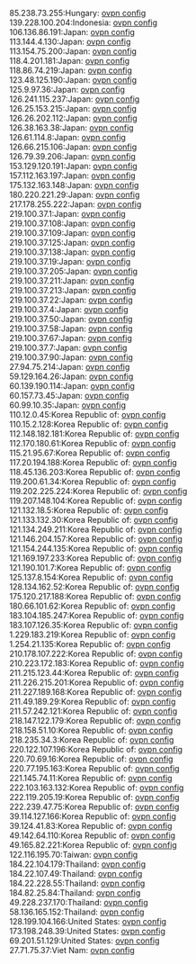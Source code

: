 85.238.73.255:Hungary: [ovpn config](vpn/85_238_73_255.ovpn)  
139.228.100.204:Indonesia: [ovpn config](vpn/139_228_100_204.ovpn)  
106.136.86.191:Japan: [ovpn config](vpn/106_136_86_191.ovpn)  
113.144.4.130:Japan: [ovpn config](vpn/113_144_4_130.ovpn)  
113.154.75.200:Japan: [ovpn config](vpn/113_154_75_200.ovpn)  
118.4.201.181:Japan: [ovpn config](vpn/118_4_201_181.ovpn)  
118.86.74.219:Japan: [ovpn config](vpn/118_86_74_219.ovpn)  
123.48.125.190:Japan: [ovpn config](vpn/123_48_125_190.ovpn)  
125.9.97.36:Japan: [ovpn config](vpn/125_9_97_36.ovpn)  
126.241.115.237:Japan: [ovpn config](vpn/126_241_115_237.ovpn)  
126.25.153.215:Japan: [ovpn config](vpn/126_25_153_215.ovpn)  
126.26.202.112:Japan: [ovpn config](vpn/126_26_202_112.ovpn)  
126.38.163.38:Japan: [ovpn config](vpn/126_38_163_38.ovpn)  
126.61.114.8:Japan: [ovpn config](vpn/126_61_114_8.ovpn)  
126.66.215.106:Japan: [ovpn config](vpn/126_66_215_106.ovpn)  
126.79.39.206:Japan: [ovpn config](vpn/126_79_39_206.ovpn)  
153.129.120.191:Japan: [ovpn config](vpn/153_129_120_191.ovpn)  
157.112.163.197:Japan: [ovpn config](vpn/157_112_163_197.ovpn)  
175.132.163.148:Japan: [ovpn config](vpn/175_132_163_148.ovpn)  
180.220.221.29:Japan: [ovpn config](vpn/180_220_221_29.ovpn)  
217.178.255.222:Japan: [ovpn config](vpn/217_178_255_222.ovpn)  
219.100.37.1:Japan: [ovpn config](vpn/219_100_37_1.ovpn)  
219.100.37.108:Japan: [ovpn config](vpn/219_100_37_108.ovpn)  
219.100.37.109:Japan: [ovpn config](vpn/219_100_37_109.ovpn)  
219.100.37.125:Japan: [ovpn config](vpn/219_100_37_125.ovpn)  
219.100.37.138:Japan: [ovpn config](vpn/219_100_37_138.ovpn)  
219.100.37.19:Japan: [ovpn config](vpn/219_100_37_19.ovpn)  
219.100.37.205:Japan: [ovpn config](vpn/219_100_37_205.ovpn)  
219.100.37.211:Japan: [ovpn config](vpn/219_100_37_211.ovpn)  
219.100.37.213:Japan: [ovpn config](vpn/219_100_37_213.ovpn)  
219.100.37.22:Japan: [ovpn config](vpn/219_100_37_22.ovpn)  
219.100.37.4:Japan: [ovpn config](vpn/219_100_37_4.ovpn)  
219.100.37.50:Japan: [ovpn config](vpn/219_100_37_50.ovpn)  
219.100.37.58:Japan: [ovpn config](vpn/219_100_37_58.ovpn)  
219.100.37.67:Japan: [ovpn config](vpn/219_100_37_67.ovpn)  
219.100.37.7:Japan: [ovpn config](vpn/219_100_37_7.ovpn)  
219.100.37.90:Japan: [ovpn config](vpn/219_100_37_90.ovpn)  
27.94.75.214:Japan: [ovpn config](vpn/27_94_75_214.ovpn)  
59.129.164.26:Japan: [ovpn config](vpn/59_129_164_26.ovpn)  
60.139.190.114:Japan: [ovpn config](vpn/60_139_190_114.ovpn)  
60.157.73.45:Japan: [ovpn config](vpn/60_157_73_45.ovpn)  
60.99.10.35:Japan: [ovpn config](vpn/60_99_10_35.ovpn)  
110.12.0.45:Korea Republic of: [ovpn config](vpn/110_12_0_45.ovpn)  
110.15.2.128:Korea Republic of: [ovpn config](vpn/110_15_2_128.ovpn)  
112.148.182.181:Korea Republic of: [ovpn config](vpn/112_148_182_181.ovpn)  
112.170.180.61:Korea Republic of: [ovpn config](vpn/112_170_180_61.ovpn)  
115.21.95.67:Korea Republic of: [ovpn config](vpn/115_21_95_67.ovpn)  
117.20.194.188:Korea Republic of: [ovpn config](vpn/117_20_194_188.ovpn)  
118.45.136.203:Korea Republic of: [ovpn config](vpn/118_45_136_203.ovpn)  
119.200.61.34:Korea Republic of: [ovpn config](vpn/119_200_61_34.ovpn)  
119.202.225.224:Korea Republic of: [ovpn config](vpn/119_202_225_224.ovpn)  
119.207.148.104:Korea Republic of: [ovpn config](vpn/119_207_148_104.ovpn)  
121.132.18.5:Korea Republic of: [ovpn config](vpn/121_132_18_5.ovpn)  
121.133.132.30:Korea Republic of: [ovpn config](vpn/121_133_132_30.ovpn)  
121.134.249.211:Korea Republic of: [ovpn config](vpn/121_134_249_211.ovpn)  
121.146.204.157:Korea Republic of: [ovpn config](vpn/121_146_204_157.ovpn)  
121.154.244.135:Korea Republic of: [ovpn config](vpn/121_154_244_135.ovpn)  
121.169.197.233:Korea Republic of: [ovpn config](vpn/121_169_197_233.ovpn)  
121.190.101.7:Korea Republic of: [ovpn config](vpn/121_190_101_7.ovpn)  
125.137.8.154:Korea Republic of: [ovpn config](vpn/125_137_8_154.ovpn)  
128.134.162.52:Korea Republic of: [ovpn config](vpn/128_134_162_52.ovpn)  
175.120.217.188:Korea Republic of: [ovpn config](vpn/175_120_217_188.ovpn)  
180.66.101.62:Korea Republic of: [ovpn config](vpn/180_66_101_62.ovpn)  
183.104.185.247:Korea Republic of: [ovpn config](vpn/183_104_185_247.ovpn)  
183.107.126.35:Korea Republic of: [ovpn config](vpn/183_107_126_35.ovpn)  
1.229.183.219:Korea Republic of: [ovpn config](vpn/1_229_183_219.ovpn)  
1.254.21.135:Korea Republic of: [ovpn config](vpn/1_254_21_135.ovpn)  
210.178.107.222:Korea Republic of: [ovpn config](vpn/210_178_107_222.ovpn)  
210.223.172.183:Korea Republic of: [ovpn config](vpn/210_223_172_183.ovpn)  
211.215.123.44:Korea Republic of: [ovpn config](vpn/211_215_123_44.ovpn)  
211.226.215.201:Korea Republic of: [ovpn config](vpn/211_226_215_201.ovpn)  
211.227.189.168:Korea Republic of: [ovpn config](vpn/211_227_189_168.ovpn)  
211.49.189.29:Korea Republic of: [ovpn config](vpn/211_49_189_29.ovpn)  
211.57.242.121:Korea Republic of: [ovpn config](vpn/211_57_242_121.ovpn)  
218.147.122.179:Korea Republic of: [ovpn config](vpn/218_147_122_179.ovpn)  
218.158.51.10:Korea Republic of: [ovpn config](vpn/218_158_51_10.ovpn)  
218.235.34.3:Korea Republic of: [ovpn config](vpn/218_235_34_3.ovpn)  
220.122.107.196:Korea Republic of: [ovpn config](vpn/220_122_107_196.ovpn)  
220.70.69.16:Korea Republic of: [ovpn config](vpn/220_70_69_16.ovpn)  
220.77.195.163:Korea Republic of: [ovpn config](vpn/220_77_195_163.ovpn)  
221.145.74.11:Korea Republic of: [ovpn config](vpn/221_145_74_11.ovpn)  
222.103.163.132:Korea Republic of: [ovpn config](vpn/222_103_163_132.ovpn)  
222.119.205.19:Korea Republic of: [ovpn config](vpn/222_119_205_19.ovpn)  
222.239.47.75:Korea Republic of: [ovpn config](vpn/222_239_47_75.ovpn)  
39.114.127.166:Korea Republic of: [ovpn config](vpn/39_114_127_166.ovpn)  
39.124.41.83:Korea Republic of: [ovpn config](vpn/39_124_41_83.ovpn)  
49.142.64.110:Korea Republic of: [ovpn config](vpn/49_142_64_110.ovpn)  
49.165.82.221:Korea Republic of: [ovpn config](vpn/49_165_82_221.ovpn)  
122.116.195.70:Taiwan: [ovpn config](vpn/122_116_195_70.ovpn)  
184.22.104.179:Thailand: [ovpn config](vpn/184_22_104_179.ovpn)  
184.22.107.49:Thailand: [ovpn config](vpn/184_22_107_49.ovpn)  
184.22.228.55:Thailand: [ovpn config](vpn/184_22_228_55.ovpn)  
184.82.25.84:Thailand: [ovpn config](vpn/184_82_25_84.ovpn)  
49.228.237.170:Thailand: [ovpn config](vpn/49_228_237_170.ovpn)  
58.136.165.152:Thailand: [ovpn config](vpn/58_136_165_152.ovpn)  
128.199.104.166:United States: [ovpn config](vpn/128_199_104_166.ovpn)  
173.198.248.39:United States: [ovpn config](vpn/173_198_248_39.ovpn)  
69.201.51.129:United States: [ovpn config](vpn/69_201_51_129.ovpn)  
27.71.75.37:Viet Nam: [ovpn config](vpn/27_71_75_37.ovpn)  
